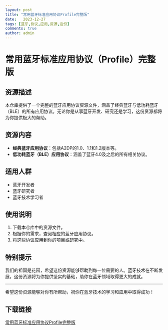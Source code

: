 ```yaml
---
layout: post
title: "常用蓝牙标准应用协议Profile完整版"
date:   2023-12-27
tags: [蓝牙,协议,应用,资源,这份]
comments: true
author: admin
---
```

# 常用蓝牙标准应用协议（Profile）完整版

## 资源描述

本仓库提供了一个完整的蓝牙应用协议资源文件，涵盖了经典蓝牙与低功耗蓝牙（BLE）的所有应用协议。无论你是从事蓝牙开发、研究还是学习，这份资源都将为你提供极大的帮助。

## 资源内容

- **经典蓝牙应用协议**：包括A2DP的1.0、1.1和1.2版本等。
- **低功耗蓝牙（BLE）应用协议**：涵盖了蓝牙4.0及之后的所有相关协议。

## 适用人群

- 蓝牙开发者
- 蓝牙研究者
- 蓝牙技术学习者

## 使用说明

1. 下载本仓库中的资源文件。
2. 根据你的需求，查阅相应的蓝牙应用协议。
3. 将这些协议应用到你的项目或研究中。

## 特别提示

我们的祖国是花园，希望这份资源能够帮助到每一位需要的人。蓝牙技术在不断发展，这份资源将为你提供坚实的基础，助你在蓝牙领域取得更大的成就。

---

希望这份资源能够对你有所帮助，祝你在蓝牙技术的学习和应用中取得成功！

## 下载链接

[常用蓝牙标准应用协议Profile完整版](https://pan.quark.cn/s/653a5b82cc30)